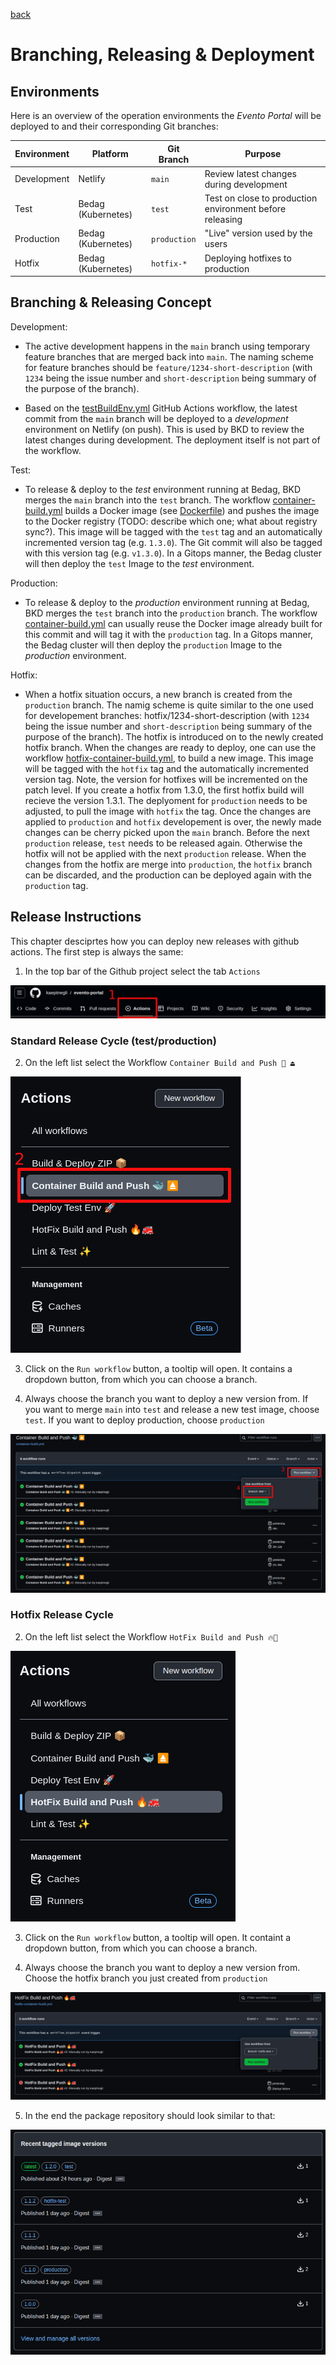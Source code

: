 [back](../README.md)

# Branching, Releasing & Deployment

## Environments

Here is an overview of the operation environments the _Evento Portal_ will be deployed to and their corresponding Git branches:

| Environment | Platform           | Git Branch   | Purpose                                                  |
| ----------- | ------------------ | ------------ | -------------------------------------------------------- |
| Development | Netlify            | `main`       | Review latest changes during development                 |
| Test        | Bedag (Kubernetes) | `test`       | Test on close to production environment before releasing |
| Production  | Bedag (Kubernetes) | `production` | "Live" version used by the users                         |
| Hotfix      | Bedag (Kubernetes) | `hotfix-*`   | Deploying hotfixes to production                         |

## Branching & Releasing Concept

Development:

- The active development happens in the `main` branch using temporary feature branches that are merged back into `main`. The naming scheme for feature branches should be `feature/1234-short-description` (with `1234` being the issue number and `short-description` being summary of the purpose of the branch).

- Based on the [testBuildEnv.yml](../.github/workflows/testBuildEnv.yml) GitHub Actions workflow, the latest commit from the `main` branch will be deployed to a _development_ environment on Netlify (on push). This is used by BKD to review the latest changes during development. The deployment itself is not part of the workflow.

Test:

- To release & deploy to the _test_ environment running at Bedag, BKD merges the `main` branch into the `test` branch. The workflow [container-build.yml](../.github/workflows/container-build.yml) builds a Docker image (see [Dockerfile](../Dockerfile)) and pushes the image to the Docker registry (TODO: describe which one; what about registry sync?). This image will be tagged with the `test` tag and an automatically incremented version tag (e.g. `1.3.0`). The Git commit will also be tagged with this version tag (e.g. `v1.3.0`). In a Gitops manner, the Bedag cluster will then deploy the `test` Image to the _test_ environment.

Production:

- To release & deploy to the _production_ environment running at Bedag, BKD merges the `test` branch into the `production` branch. The workflow [container-build.yml](../.github/workflows/container-build.yml) can usually reuse the Docker image already built for this commit and will tag it with the `production` tag. In a Gitops manner, the Bedag cluster will then deploy the `production` Image to the _production_ environment.

Hotfix:

- When a hotfix situation occurs, a new branch is created from the `production` branch. The namig scheme is quite similar to the one used for developement branches: hotfix/1234-short-description (with `1234` being the issue number and `short-description` being summary of the purpose of the branch). The hotfix is introduced on to the newly created hotfix branch. When the changes are ready to deploy, one can use the workflow [hotfix-container-build.yml](../.github/workflows/hotfix-container-build.yml), to build a new image. This image will be tagged with the `hotfix` tag and the automatically incremented version tag. Note, the version for hotfixes will be incremented on the patch level. If you create a hotfix from 1.3.0, the first hotfix build will recieve the version 1.3.1. The deplyoment for `production` needs to be adjusted, to pull the image with `hotfix` the tag. Once the changes are applied to `production` and `hotfix` developement is over, the newly made changes can be cherry picked upon the `main` branch. Before the next `production` release, `test` needs to be released again. Otherwise the hotfix will not be applied with the next `production` release. When the changes from the hotfix are merge into `production`, the `hotfix` branch can be discarded, and the production can be deployed again with the `production` tag.

## Release Instructions

This chapter desciprtes how you can deploy new releases with github actions. The first step is always the same:

1. In the top bar of the Github project select the tab `Actions`

![Release Workflow](assets/images/release_step_1.png)

### Standard Release Cycle (test/production)

2. On the left list select the Workflow `Container Build and Push 🐳 ⏏️ `

![Release Workflow](assets/images/release_step_2.png)

3. Click on the `Run workflow` button, a tooltip will open. It contains a dropdown button, from which you can choose a branch.

4. Always choose the branch you want to deploy a new version from. If you want to merge `main` into `test` and release a new test image, choose `test`. If you want to deploy production, choose `production`
 
![Release Workflow](assets/images/release_step_3_4.png)

### Hotfix Release Cycle

2. On the left list select the Workflow `HotFix Build and Push 🔥🚒` 

![Release Workflow](assets/images/hotfix_step_2.png)

3. Click on the `Run workflow` button, a tooltip will open. It containt a dropdown button, from which you can choose a branch.

4. Always choose the branch you want to deploy a new version from. Choose the hotfix branch you just created from `production`

![Release Workflow](assets/images/hotfix_step_3_4.png)

5. In the end the package repository should look similar to that:

![Hotfix Releases](assets/images/hotfix.png)
